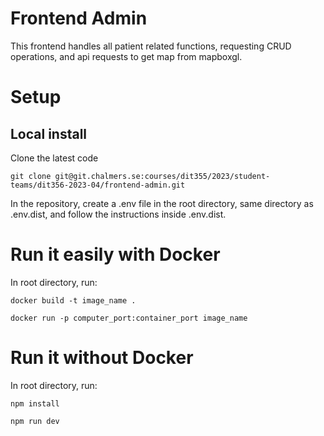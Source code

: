 # Frontend Admin

This frontend handles all patient related functions, requesting CRUD operations, and api requests to get map from mapboxgl.

# Setup

## Local install
Clone the latest code

```
git clone git@git.chalmers.se:courses/dit355/2023/student-teams/dit356-2023-04/frontend-admin.git
```

In the repository, create a .env file in the root directory, same directory as .env.dist, and follow the instructions inside .env.dist.


# Run it easily with Docker

In root directory, run:

```
docker build -t image_name .

docker run -p computer_port:container_port image_name
```
# Run it without Docker
In root directory, run:

```
npm install

npm run dev
```
